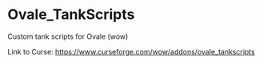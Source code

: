 # Ovale_TankScripts
Custom tank scripts for Ovale (wow)

Link to Curse: https://www.curseforge.com/wow/addons/ovale_tankscripts
